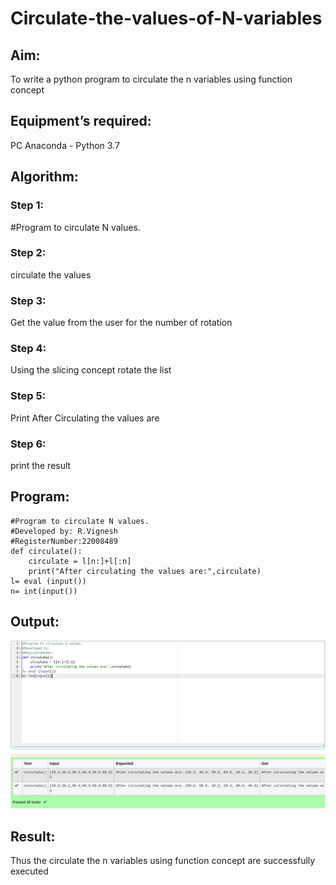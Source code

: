 # Circulate-the-values-of-N-variables
## Aim:
To write a python program to circulate the n variables using function concept
## Equipment’s required:
PC
Anaconda - Python 3.7
## Algorithm: 
### Step 1:
 #Program to circulate N values.
### Step 2:
  circulate the values
### Step 3: 
Get the value from the user for the number of rotation
### Step 4: 
Using the slicing concept rotate the list
### Step 5: 
Print After Circulating the values are
### Step 6: 
print the result
## Program:
```
#Program to circulate N values.
#Developed by: R.Vignesh
#RegisterNumber:22008489
def circulate():
    circulate = l[n:]+l[:n]
    print("After circulating the values are:",circulate)
l= eval (input())
n= int(input())
```

## Output:
![](Circulate.png)

## Result:
Thus the circulate the n variables using function concept are successfully executed
